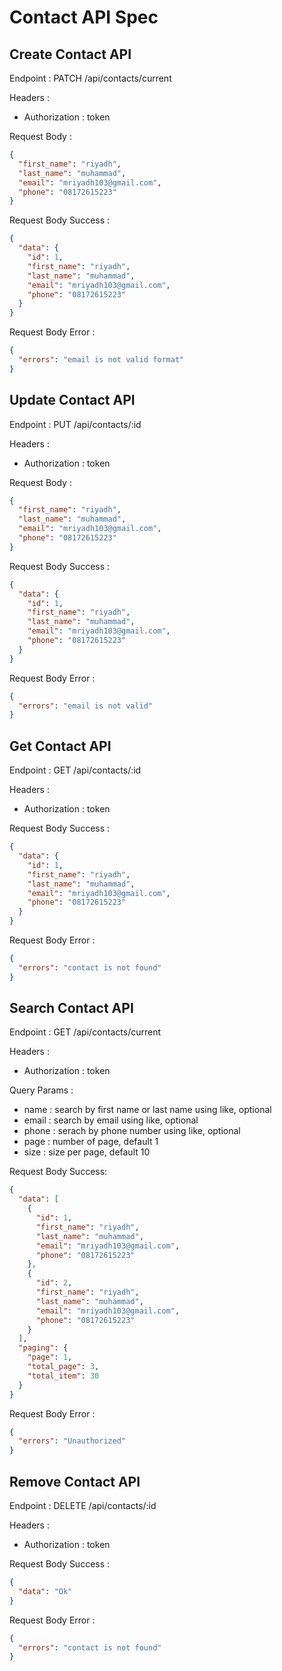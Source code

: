 # Contact API Spec

## Create Contact API

Endpoint : PATCH /api/contacts/current

Headers :

- Authorization : token

Request Body :

```json
{
  "first_name": "riyadh",
  "last_name": "muhammad",
  "email": "mriyadh103@gmail.com",
  "phone": "08172615223"
}
```

Request Body Success :

```json
{
  "data": {
    "id": 1,
    "first_name": "riyadh",
    "last_name": "muhammad",
    "email": "mriyadh103@gmail.com",
    "phone": "08172615223"
  }
}
```

Request Body Error :

```json
{
  "errors": "email is not valid format"
}
```

## Update Contact API

Endpoint : PUT /api/contacts/:id

Headers :

- Authorization : token

Request Body :

```json
{
  "first_name": "riyadh",
  "last_name": "muhammad",
  "email": "mriyadh103@gmail.com",
  "phone": "08172615223"
}
```

Request Body Success :

```json
{
  "data": {
    "id": 1,
    "first_name": "riyadh",
    "last_name": "muhammad",
    "email": "mriyadh103@gmail.com",
    "phone": "08172615223"
  }
}
```

Request Body Error :

```json
{
  "errors": "email is not valid"
}
```

## Get Contact API

Endpoint : GET /api/contacts/:id

Headers :

- Authorization : token

Request Body Success :

```json
{
  "data": {
    "id": 1,
    "first_name": "riyadh",
    "last_name": "muhammad",
    "email": "mriyadh103@gmail.com",
    "phone": "08172615223"
  }
}
```

Request Body Error :

```json
{
  "errors": "contact is not found"
}
```

## Search Contact API

Endpoint : GET /api/contacts/current

Headers :

- Authorization : token

Query Params :

- name : search by first name or last name using like, optional
- email : search by email using like, optional
- phone : serach by phone number using like, optional
- page : number of page, default 1
- size : size per page, default 10

Request Body Success:

```json
{
  "data": [
    {
      "id": 1,
      "first_name": "riyadh",
      "last_name": "muhammad",
      "email": "mriyadh103@gmail.com",
      "phone": "08172615223"
    },
    {
      "id": 2,
      "first_name": "riyadh",
      "last_name": "muhammad",
      "email": "mriyadh103@gmail.com",
      "phone": "08172615223"
    }
  ],
  "paging": {
    "page": 1,
    "total_page": 3,
    "total_item": 30
  }
}
```

Request Body Error :

```json
{
  "errors": "Unauthorized"
}
```

## Remove Contact API

Endpoint : DELETE /api/contacts/:id

Headers :

- Authorization : token

Request Body Success :

```json
{
  "data": "Ok"
}
```

Request Body Error :

```json
{
  "errors": "contact is not found"
}
```
